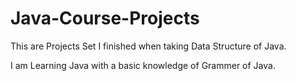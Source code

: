 # Java-Course-Projects

This are Projects Set I finished when taking Data Structure of Java. 

I am Learning Java with a basic knowledge of Grammer of Java.